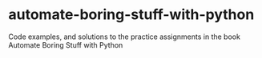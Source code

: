 # automate-boring-stuff-with-python
Code examples, and solutions to the practice assignments in the book Automate Boring Stuff with Python
